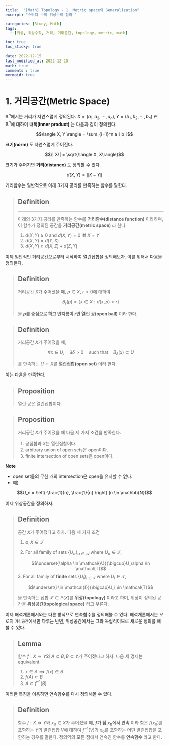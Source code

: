 ```yaml
---
title:  "[Math] Topology - 1. Metric space와 Generalization"
excerpt: "스터디-수학 위상수학 정리 "

categories: [Study, Math]
tags:
  - [위상, 위상수학, 거리, 거리공간, topology, metric, math]

toc: true
toc_sticky: true
 
date: 2022-12-15
last_modified_at: 2022-12-15
math: true
comments : true
mermaid: true
---
```


# 1. 거리공간(Metric Space)

$\mathbb{R}^n$에서는 거리가 자연스럽게 정의된다.
$X = (a_1, a_2, \cdots, a_n), Y = (b_1, b_2, \cdots, b_n) \in \mathbb{R}^n$에 대하여 __내적(inner product)__ 는 다음과 같이 정의된다.

$$\langle X, Y \rangle = \sum_{i=1}^n a_i b_i$$


__크기(norm)__ 도 자연스럽게 주어진다.

$$\| X\| = \sqrt{\langle X, X\rangle}$$


크기가 주어지면 __거리(distance)__ 도 정의할 수 있다.

$$d(X, Y) = \| X - Y \|$$


거리함수는 일반적으로 아래 3가지 공리를 만족하는 함수를 말한다.

> ## Definition
> ---
> 아래의 3가지 공리를 만족하는 함수를 __거리함수(distance function)__ 이라하며, 이 함수가 정의된 공간을 __거리공간(metric space)__ 라 한다.
> 1. $d(X,Y) \geq 0$ and $d(X,Y)=0$ iff $X=Y$ <br>
> 2. $d(X,Y) = d(Y,X)$ <br>
> 3. $d(X,Y) \geq d(X,Z) + d(Z, Y)$

이제 일반적인 거리공간으로부터 시작하여 열린집합을 정의해보자. 이를 위해서 다음을 정의한다.

> ## Definition
>
> 거리공간 $X$가 주어졌을 때, $p \in X$, $r>0$에 대하여 
> 
> $$B_r(p) = \{x \in X : d(x,p) < r \}$$ 
> 
> 을 __$p$를 중심으로 하고 반지름이 $r$인 열린 공(open ball)__ 이라 한다.


> ## Definition
>
> 거리공간 $X$가 주어졌을 때, 
> 
> $$\forall x \in U, \quad \exists \delta>0 \quad \text{such that} \quad B_\delta(x) \subset U$$ 
> 
> 를 만족하는 $U \subset X$를 __열린집합(open set)__ 이라 한다.

이는 다음을 만족한다.
> ## Proposition
>
> 열린 공은 열린집합이다.


> ## Proposition
>
> 거리공간 $X$가 주어졌을 때 다음 세 가지 조건을 만족한다.
> 1. 공집합과 $X$는 열린집합이다.
> 2. arbitrary union of open sets은 open이다.
> 3. finite intersection of open sets은 open이다.


__Note__
- open set들의 무한 개의 intersection은 open을 유지할 수 없다.
- 예) 

$$U_n = \left(-\frac{1}{n}, \frac{1}{n} \right) (n \in \mathbb{N})$$


이제 위상공간을 정의하자.
> ## Definition
>
> 공간 $X$가 주어졌다고 하자. 다음 세 가지 조건
> 1. $\emptyset, X \in \mathcal{T}$
> 
> 2. For all family of sets $\{U_\alpha\}_{\alpha \in \mathcal{A}}$ where $U_\alpha \in \mathcal{T}$, 
> 
> $$\underset{\alpha \in \mathcal{A}}{\bigcup}U_\alpha \in \mathcal{T}$$
> 3. For all family of __finite__ sets $\{U_i\}_{i \in \mathcal{I}}$ where $U_i \in \mathcal{T}$, 
> 
> $$\underset{i \in \mathcal{I}}{\bigcap}U_i \in \mathcal{T}$$
> 
> 을 만족하는 집합 $\mathcal{T} \subset P(X)$를 __위상(topology)__ 이라고 하며, 위상이 정의된 공간을 __위상공간(topological space)__ 라고 부른다.

이제 해석개론에서와는 다른 방식으로 연속함수를 정의해볼 수 있다. 해석개론에서는 오로지 `거리공간`에서만 다루는 반면, 위상공간에서는 그와 독립적이므로 새로운 정의를 해볼 수 있다.

> ## Lemma
>
> 함수 $f : X \Longrightarrow Y$와 $A\subset B, B\subset Y$가 주어졌다고 하자. 다음 세 명제는 equivalent.
> 1. $x \in A \implies f(x) \in B$
> 2. $f(A) \subset B$
> 3. $A \subset f^{-1}(B)$

이러한 특징을 이용하면 연속함수를 다시 정의해볼 수 있다.

> ## Definition
>
> 함수 $f : X \Longrightarrow Y$와 $x_0 \in X$가 주어졌을 때, __$f$가 점 $x_0$에서 연속__ 이라 함은 $f(x_0)$를 포함하는 $Y$의 열린집합 $V$에 대하여 $f^{-1}(V)$가 $x_0$를 포함하는 어떤 열린집합을 포함하는 경우를 말한다. 정의역의 모든 점에서 연속인 함수를 __연속함수__ 라고 한다.
